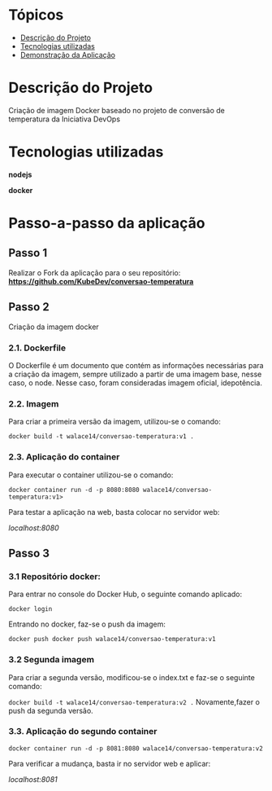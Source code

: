 
# Tópicos

* [Descrição do Projeto](#descrição-do-projeto)
* [Tecnologias utilizadas](#tecnologias-utilizadas)
* [Demonstração da Aplicação](#passo-a-passo-da-aplicação)

# Descrição do Projeto
 Criação de imagem Docker baseado no projeto de conversão de temperatura da Iniciativa DevOps
 
# Tecnologias utilizadas
**nodejs**

**docker**

# Passo-a-passo da aplicação

## Passo 1
Realizar o Fork da aplicação para o seu repositório: **https://github.com/KubeDev/conversao-temperatura**

## Passo 2
Criação da imagem docker
### 2.1. Dockerfile
O Dockerfile é um documento que contém as informações necessárias para a criação da imagem, sempre utilizado a partir de uma imagem base, nesse caso, o node. Nesse caso, foram consideradas imagem oficial, idepotência.
### 2.2. Imagem
Para criar a primeira versão da imagem, utilizou-se o comando:

```docker build -t walace14/conversao-temperatura:v1 .```
### 2.3. Aplicação do container
Para executar o container utilizou-se o comando:

```docker container run -d -p 8080:8080 walace14/conversao-temperatura:v1>```

Para testar a aplicação na web, basta colocar no servidor web:

*localhost:8080*

## Passo 3
### 3.1 Repositório docker: 

Para entrar no console do Docker Hub, o seguinte comando aplicado:

```docker login```

Entrando no docker, faz-se o push da imagem:

```docker push docker push walace14/conversao-temperatura:v1``` 
### 3.2 Segunda imagem 
Para criar a segunda versão, modificou-se o index.txt e faz-se o seguinte comando:

```docker build -t walace14/conversao-temperatura:v2 .```
Novamente,fazer o push da segunda versão.
### 3.3. Aplicação do segundo container

```docker container run -d -p 8081:8080 walace14/conversao-temperatura:v2```

Para verificar a mudança, basta ir no servidor web e aplicar:

*localhost:8081*



